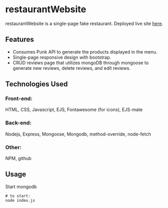 # restaurantWebsite

restaurantWebsite is a single-page fake restaurant. Deployed live site [here](https://kiki-restaurant.herokuapp.com/).

## Features
* Consumes Punk API to generate the products displayed in the menu. 
* Single-page responsive design with bootstrap.
* CRUD reviews page that utilizes mongoDB through mongoose to generate new reviews, delete reviews, and edit reviews.

## Technologies Used

### Front-end:
HTML, CSS, Javascript, EJS, Fontawesome (for icons), EJS-mate

### Back-end:
Nodejs, Express, Mongoose, Mongodb, method-override, node-fetch

### Other:
NPM, github 

## Usage
Start mongodb

```node
# to start:
node index.js
